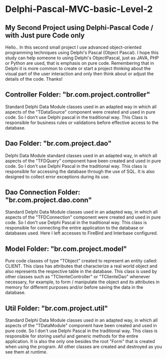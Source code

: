 # Delphi-Pascal-MVC-basic-Level-2
## My Second Project using Delphi-Pascal Code / with Just pure Code only

Hello.. In this second small project I use advanced object-oriented programming techniques using Delphi's Pascal (Object Pascal). 
I hope this study can help someone to using Delphi's ObjectPascal, just as JAVA, PHP or Python are used, that is emphasis on pure code. 
Remembering that in Delphi it is more common to create or start a project thinking about the visual part of the user interaction and only then think about or adjust the details of the code. Thanks!

## Controller Folder: "br.com.project.controller"
Standard Delphi Data Module classes used in an adapted way in which all aspects of the "TDataSource" component were created and used in pure code. So I don't use Delphi pascal in the traditional way. This Class is responsible for business rules or validations before effective access to the database.

## Dao Folder: "br.com.project.dao"
Delphi Data Module standard classes used in an adapted way, in which all aspects of the "TFDQuery" component have been created and used in pure code. So I don't use Delphi Pascal in the traditional way. This class is responsible for accessing the database through the use of SQL. It is also designed to collect error exceptions during its use.

## Dao Connection Folder: "br.com.project.dao.conn"
Standard Delphi Data Module classes used in an adapted way, in which all aspects of the "TFDConnection" component were created and used in pure code. So I don't use Delphi Pascal in the traditional way. This class is responsible for connecting the entire application to the database or databases used. Here I left accesses to FireBird and Interbase configured.

## Model Folder: "br.com.project.model"
Pure code classes of type "TObject" created to represent an entity called: CLIENT. This class has attributes that characterize a real world object and also represents the respective table in the database. This class is used by other classes such as "TClienteController" or "TClienteDao" whenever necessary, for example, to form / manipulate the object and its attributes in memory for different purposes and/or before saving the data in the database.

## Util Folder: "br.com.project.util"
Standard Delphi Data Module classes used in an adapted way, in which all aspects of the "TDataModule" component have been created and used in pure code. So I don't use Delphi Pascal in the traditional way. This class is responsible for storing useful and generic methods for the entire application. It is also the only one besides the root "Form" that is created when using the program. All other classes are created and destroyed as you see them at runtime.
